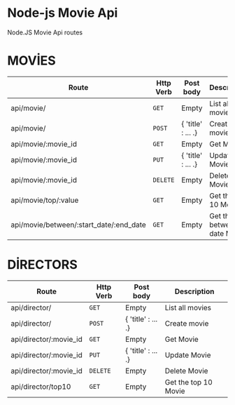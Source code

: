 # Node-js Movie Api 
Node.JS  Movie Api routes

# MOVİES
| Route | Http Verb |  Post body | Description |
| ---- | ---- | ---- | ---- |
| api/movie/ | `GET` | Empty | List all movies |
| api/movie/ | `POST` |  { 'title' : ... .} | Create movie |
| api/movie/:movie_id | `GET` | Empty | Get Movie |
| api/movie/:movie_id | `PUT` |  { 'title' : ... .} | Update Movie |
| api/movie/:movie_id | `DELETE` | Empty | Delete Movie |
| api/movie/top/:value | `GET` | Empty | Get the top 10 Movie |
| api/movie/between/:start_date/:end_date | `GET` | Empty | Get the top between date  Movie|



# DİRECTORS
| Route | Http Verb |  Post body | Description |
| ---- | ---- | ---- | ---- |
| api/director/ | `GET` | Empty | List all movies |
| api/director/ | `POST` |  { 'title' : ... .} | Create movie |
| api/director/:movie_id | `GET` | Empty | Get Movie |
| api/director/:movie_id | `PUT` |  { 'title' : ... .} | Update Movie |
| api/director/:movie_id | `DELETE` | Empty | Delete Movie |
| api/director/top10 | `GET` | Empty | Get the top 10 Movie |
